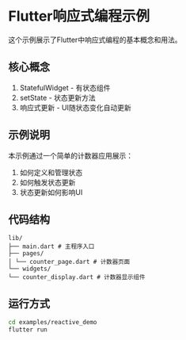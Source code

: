 # Flutter响应式编程示例

这个示例展示了Flutter中响应式编程的基本概念和用法。

## 核心概念

1. StatefulWidget - 有状态组件
2. setState - 状态更新方法
3. 响应式更新 - UI随状态变化自动更新

## 示例说明

本示例通过一个简单的计数器应用展示：
1. 如何定义和管理状态
2. 如何触发状态更新
3. 状态更新如何影响UI

## 代码结构 
```
lib/
├── main.dart # 主程序入口
├── pages/
│ └── counter_page.dart # 计数器页面
└── widgets/
└── counter_display.dart # 计数器显示组件
```

## 运行方式

```bash
cd examples/reactive_demo
flutter run
```
